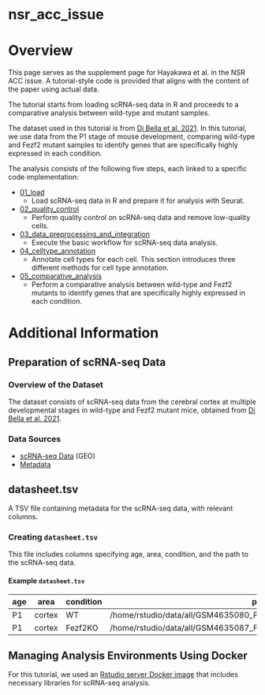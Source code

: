 # nsr_acc_issue


# Overview
This page serves as the supplement page for Hayakawa et al. in the NSR ACC issue.
A tutorial-style code is provided that aligns with the content of the paper using actual data.

The tutorial starts from loading scRNA-seq data in R and proceeds to a comparative analysis between wild-type and mutant samples.

The dataset used in this tutorial is from [Di Bella et al. 2021](https://www.nature.com/articles/s41586-021-03670-5).
In this tutorial, we use data from the P1 stage of mouse development, comparing wild-type and Fezf2 mutant samples to identify genes that are specifically highly expressed in each condition.

The analysis consists of the following five steps, each linked to a specific code implementation:

- [01_load](https://htmlpreview.github.io/?https://github.com/bioinfo-tsukuba/nsr_acc_issue/blob/main/analysis/html/01_load.html)
  - Load scRNA-seq data in R and prepare it for analysis with Seurat.
- [02_quality_control](https://htmlpreview.github.io/?https://github.com/bioinfo-tsukuba/nsr_acc_issue/blob/main/analysis/html/02_qaulity_control.html)
  - Perform quality control on scRNA-seq data and remove low-quality cells.
- [03_data_preprocessing_and_integration](https://htmlpreview.github.io/?https://github.com/bioinfo-tsukuba/nsr_acc_issue/blob/main/analysis/html/03_data_preprocessing_and_integration.html)
  - Execute the basic workflow for scRNA-seq data analysis.
- [04_celltype_annotation](https://htmlpreview.github.io/?https://github.com/bioinfo-tsukuba/nsr_acc_issue/blob/main/analysis/html/04_celltype_annotation.html)
  - Annotate cell types for each cell. This section introduces three different methods for cell type annotation.
- [05_comparative_analysis](https://htmlpreview.github.io/?https://github.com/bioinfo-tsukuba/nsr_acc_issue/blob/main/analysis/html/05_comparative_analysis.html)
  - Perform a comparative analysis between wild-type and Fezf2 mutants to identify genes that are specifically highly expressed in each condition.

# Additional Information
## Preparation of scRNA-seq Data
### Overview of the Dataset
The dataset consists of scRNA-seq data from the cerebral cortex at multiple developmental stages in wild-type and Fezf2 mutant mice, obtained from [Di Bella et al. 2021](https://www.nature.com/articles/s41586-021-03670-5).

### Data Sources
- [scRNA-seq Data](https://www.ncbi.nlm.nih.gov/geo/query/acc.cgi?acc=GSE153164) (GEO)
- [Metadata](https://singlecell.broadinstitute.org/single_cell/study/SCP1290/molecular-logic-of-cellular-diversification-in-the-mammalian-cerebral-cortex)

## datasheet.tsv
A TSV file containing metadata for the scRNA-seq data, with relevant columns.

### Creating `datasheet.tsv`
This file includes columns specifying age, area, condition, and the path to the scRNA-seq data.

#### Example `datasheet.tsv`
| age | area  | condition | path |
|-----|-------|-----------|-----------------------------------------|
| P1  | cortex | WT        | /home/rstudio/data/all/GSM4635080_P1_S1_filtered_gene_bc_matrices_h5.h5 |
| P1  | cortex | Fezf2KO   | /home/rstudio/data/all/GSM4635087_Fezf2KO_P1_filtered_feature_bc_matrix.h5 |

## Managing Analysis Environments Using Docker
For this tutorial, we used an [Rstudio server Docker image](https://hub.docker.com/repository/docker/hway/rstudio_scrnaseq/general) that includes necessary libraries for scRNA-seq analysis.

